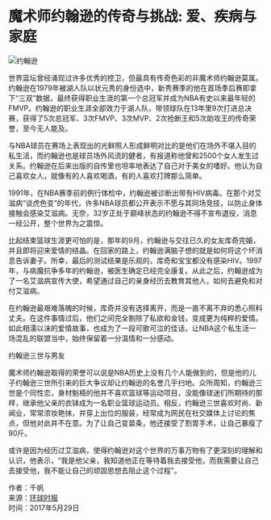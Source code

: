 # 魔术师约翰逊的传奇与挑战: 爱、疾病与家庭

![约翰逊](https://rs2.huanqiucdn.cn/huanqiuforum/news/images/200.jpg)

世界篮坛曾经涌现过许多优秀的控卫，但最具有传奇色彩的非魔术师约翰逊莫属。约翰逊在1979年被湖人队以状元秀的身份选中，新秀赛季的他在首场季后赛即拿下“三双”数据，最终获得职业生涯的第一个总冠军并成为NBA有史以来最年轻的FMVP。约翰逊的职业生涯全部效力于湖人队，带领球队在13年里9次打进总决赛，获得了5次总冠军、3次FMVP、3次MVP、2次抢断王和5次助攻王的传奇荣誉，至今无人能及。

与NBA球员在赛场上表现出的光鲜照人形成鲜明对比的是他们在场外不堪入目的私生活，而约翰逊也是球员场外风流的健者，有报道称他曾和2500个女人发生过关系。约翰逊在后来出版的自传里也坦率地表达了自己对于美女的嗜好。他认为自己喜欢女人，就像有的人喜欢喝酒，有的人喜欢打牌那么简单。

1991年，在NBA赛季前的例行体检中，约翰逊被诊断出带有HIV病毒。在那个对艾滋病“谈虎色变”的年代，许多NBA球员都公开表示不愿与其同场竞技，以防止身体接触会感染艾滋病。无奈，32岁正处于巅峰状态的约翰逊不得不宣布退役，消息一经公开，整个世界为之震惊。

比起结束篮球生涯更可怕的是，那年的9月，约翰逊与交往已久的女友库奇完婚，并且即将迎来爱情的结晶。在回家的路上，约翰逊满脑子想的就是如何将这个坏消息告诉妻子。所幸，最后的测试结果是乐观的，库奇和宝宝都没有感染HIV。1997年，与病魔抗争多年的约翰逊，被医生确定已经完全康复。从此之后，约翰逊成为了一名艾滋病宣传大使，希望通过自己的亲身经历去教育其他人，如何去避免和对付艾滋病。

在约翰逊最艰难落魄的时候，库奇并没有选择离开，而是一直不离不弃的悉心照料丈夫。在这件事情过后，他们之间完全剔除了私欲和金钱，变成更为纯粹的爱情。如此相濡以沫的爱情故事，也成为了一段可歌可泣的佳话，让NBA这个私生活一场混乱的联盟当中，始终保留着一分温情和一分感动。

约翰逊三世与男友

魔术师约翰逊取得的荣誉可以说是NBA历史上没有几个人能做到的，但是他的儿子约翰逊三世所引来的巨大争议却让约翰逊的名誉几乎扫地。众所周知，约翰逊三世是个同性恋，身材魁梧的他并不喜欢篮球等运动项目，没能像球迷们所期待的那样，继承他父亲的衣钵成为一名职业篮球运动员。相反，约翰逊三世喜欢时尚、新闻业，常常浓妆艳抹，并穿上出位的服装，经常成为网民在社交媒体上讨论的焦点，但他对此并不在意。为了让自己变苗条，他还接受了割胃手术，让自己暴瘦了90斤。

或许是因为经历过艾滋病，使得约翰逊对这个世界的万事万物有了更深刻的理解和认识，他表示，“我是他父亲，我知道他正在等待着我去接受他，而我需要让自己去接受他，我不能让自己的顽固思想去阻止这个过程”。

作者：千帆  
来源：[环球时报](http://mini.eastday.com/a/170529063309533.html)  
时间：2017年5月29日